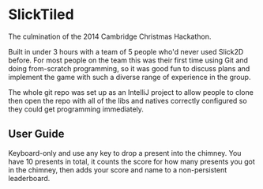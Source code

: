 SlickTiled
==========

The culmination of the 2014 Cambridge Christmas Hackathon.

Built in under 3 hours with a team of 5 people who'd never used Slick2D before. For most people on the team this was their first time using Git and doing from-scratch programming, so it was good fun to discuss plans and implement the game with such a diverse range of experience in the group.

The whole git repo was set up as an IntelliJ project to allow people to clone then open the repo with all of the libs and natives correctly configured so they could get programming immediately.

User Guide
----------

Keyboard-only and use any key to drop a present into the chimney. You have 10 presents in total, it counts the score for how many presents you got in the chimney, then adds your score and name to a non-persistent leaderboard.
